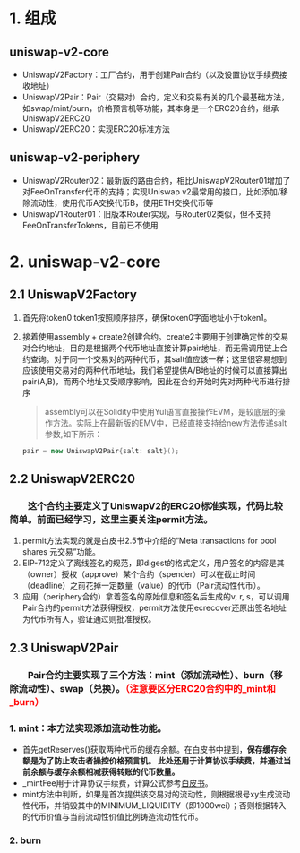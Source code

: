 # 1. 组成
## uniswap-v2-core
* UniswapV2Factory：工厂合约，用于创建Pair合约（以及设置协议手续费接收地址）
* UniswapV2Pair：Pair（交易对）合约，定义和交易有关的几个最基础方法，如swap/mint/burn，价格预言机等功能，其本身是一个ERC20合约，继承UniswapV2ERC20
* UniswapV2ERC20：实现ERC20标准方法
## uniswap-v2-periphery
* UniswapV2Router02：最新版的路由合约，相比UniswapV2Router01增加了对FeeOnTransfer代币的支持；实现Uniswap v2最常用的接口，比如添加/移除流动性，使用代币A交换代币B，使用ETH交换代币等
* UniswapV1Router01：旧版本Router实现，与Router02类似，但不支持FeeOnTransferTokens，目前已不使用

# 2. uniswap-v2-core
## 2.1 UniswapV2Factory
1. 首先将token0 token1按照顺序排序，确保token0字面地址小于token1。
2. 接着使用assembly + create2创建合约。create2主要用于创建确定性的交易对合约地址，目的是根据两个代币地址直接计算pair地址，而无需调用链上合约查询。对于同一个交易对的两种代币，其salt值应该一样；这里很容易想到应该使用交易对的两种代币地址，我们希望提供A/B地址的时候可以直接算出pair(A,B)，而两个地址又受顺序影响，因此在合约开始时先对两种代币进行排序

    > assembly可以在Solidity中使用Yul语言直接操作EVM，是较底层的操作方法。实际上在最新版的EMV中，已经直接支持给new方法传递salt参数,如下所示：
    ```java
    pair = new UniswapV2Pair{salt: salt}();
    ```

## 2.2 UniswapV2ERC20
### &emsp;&emsp;这个合约主要定义了UniswapV2的ERC20标准实现，代码比较简单。前面已经学习，这里主要关注permit方法。
1. permit方法实现的就是白皮书2.5节中介绍的“Meta transactions for pool shares 元交易”功能。
2. EIP-712定义了离线签名的规范，即digest的格式定义，用户签名的内容是其（owner）授权（approve）某个合约（spender）可以在截止时间（deadline）之前花掉一定数量（value）的代币（Pair流动性代币）。
3. 应用（periphery合约）拿着签名的原始信息和签名后生成的v, r, s，可以调用Pair合约的permit方法获得授权，permit方法使用ecrecover还原出签名地址为代币所有人，验证通过则批准授权。

## 2.3 UniswapV2Pair
### &emsp;&emsp;Pair合约主要实现了三个方法：mint（添加流动性）、burn（移除流动性）、swap（兑换）。<font color="red">（注意要区分ERC20合约中的_mint和_burn）</font>
### 1. mint：本方法实现添加流动性功能。
* 首先getReserves()获取两种代币的缓存余额。在白皮书中提到，__保存缓存余额是为了防止攻击者操控价格预言机。 此处还用于计算协议手续费，并通过当前余额与缓存余额相减获得转账的代币数量。__
* _mintFee用于计算协议手续费，计算公式参考<a href="https://hackmd.io/@adshao/HkZwPZNf9#24-Protocol-fee-%E5%8D%8F%E8%AE%AE%E6%89%8B%E7%BB%AD%E8%B4%B9">白皮书</a>。
* mint方法中判断，如果是首次提供该交易对的流动性，则根据根号xy生成流动性代币，并销毁其中的MINIMUM_LIQUIDITY（即1000wei）；否则根据转入的代币价值与当前流动性价值比例铸造流动性代币。

### 2. burn





